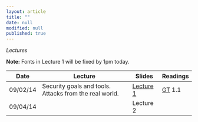 ```yaml
---
layout: article
title: ""
date: null
modified: null
published: true
---
```


*Lectures*

**Note:** Fonts in Lecture 1 will be fixed by 1pm today.

 Date | Lecture                                                        | Slides     | Readings                            |
------|----------------------------------------------------------------|------------|-------------------------------------|
 09/02/14  | Security goals and tools. Attacks from the real world.    | [Lecture 1](http://enee459c.github.io/lectures/week1/09_02_14.pdf)  |     [GT](http://www.securitybook.net/) 1.1                                |
 09/04/14  |    | Lecture 2  |                                     |